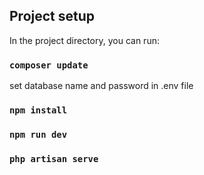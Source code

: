 ## Project setup

In the project directory, you can run:

### `composer update`

set database name and password in .env file

### `npm install`

### `npm run dev`

### `php artisan serve`
